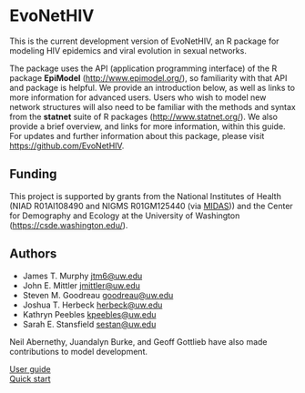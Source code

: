 # EvoNetHIV  

This is the current development version of EvoNetHIV, an R package for modeling HIV epidemics and viral evolution in sexual networks. 

The package uses the API (application programming interface) of the R package **EpiModel** (http://www.epimodel.org/), so familiarity with that API and package is helpful. We provide an introduction below, as well as links to more information for advanced users. Users who wish to model new network structures will also need to be familiar with the methods and syntax from the **statnet** suite of R packages (http://www.statnet.org/). We also provide a brief overview, and links for more information, within this guide. For updates and further information about this package, please visit https://github.com/EvoNetHIV.

## Funding  

This project is supported by grants from the National Institutes of Health (NIAD R01AI108490 and NIGMS R01GM125440 (via [MIDAS](https://www.nigms.nih.gov/Research/specificareas/MIDAS/Pages/default.aspx))) and the Center for Demography and Ecology at the University of Washington (https://csde.washington.edu/). 

## Authors  

* James T. Murphy <jtm6@uw.edu> 
* John E. Mittler <jmittler@uw.edu>
* Steven M. Goodreau <goodreau@uw.edu>
* Joshua T. Herbeck <herbeck@uw.edu>
* Kathryn Peebles <kpeebles@uw.edu>
* Sarah E. Stansfield <sestan@uw.edu>  

Neil Abernethy, Juandalyn Burke, and Geoff Gottlieb have also made contributions to model development.  

[User guide](https://github.com/EvoNetHIV/EvoNet/blob/master/documentation/EvoNetHIV%20Users%20Guide.Rmd)  
[Quick start](https://github.com/EvoNetHIV/EvoNet/blob/master/documentation/Quick_start_overview.md)